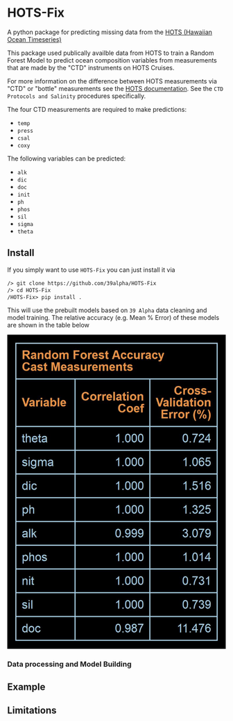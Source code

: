# HOTS-Fix
A python package for predicting missing data from the [HOTS (Hawaiian Ocean Timeseries)](https://hahana.soest.hawaii.edu/hot/)

This package used publically availble data from HOTS to train a Random Forest Model to predict
ocean composition variables from measurements that are made by the "CTD" instruments on HOTS Cruises.

For more information on the difference between HOTS measurements via "CTD" or "bottle"
measurements see the
[HOTS documentation](https://hahana.soest.hawaii.edu/hot/protocols/protocols.html#). See the
`CTD Protocols and Salinity` procedures specifically.

The four CTD measurements are required to make predictions: 
- `temp`
- `press`
- `csal`
- `coxy`

The following variables can be predicted:
- `alk`
- `dic`
- `doc`
- `init`
- `ph`
- `phos`
- `sil`
- `sigma`
- `theta`


## Install

If you simply want to use `HOTS-Fix` you can just install it via

```
/> git clone https://github.com/39alpha/HOTS-Fix
/> cd HOTS-Fix
/HOTS-Fix> pip install .
```
This will use the prebuilt models based on `39 Alpha` data cleaning and model training.
The relative accuracy (e.g. Mean % Error) of these models are shown in the table below

![image](/hots_fix/models/RF_Prediction_Accuracy_Cast_Data.jpeg)

### Data processing and Model Building

## Example

## Limitations

